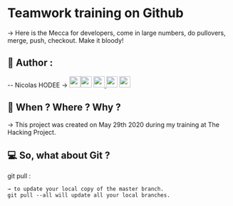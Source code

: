 # Teamwork training on Github

→ Here is the Mecca for developers, come in large numbers, do pullovers, merge, push, checkout. Make it bloody! 

## 👤  Author : 

-- Nicolas HODEE → 
[<img src="http://pngimg.com/uploads/github/github_PNG40.png" width="25" >](https://github.com/nicolashodee)[<img src="https://user-images.githubusercontent.com/59894954/79057092-9281bc00-7c5d-11ea-9392-783b52f9dae4.png" width="25" >](https://www.nicolashodee.com)  [<img src="https://www.crossfitchelles.com/wp-content/uploads/2019/03/linkedin-icon-logo-png-transparent.png" width="25" >  ](https://www.linkedin.com/in/nicolashodee)  [<img src="https://upload.wikimedia.org/wikipedia/commons/4/45/New_Logo_Gmail.svg" width="25" >](contact@nicolashodee.com)   [<img src="https://www.toomed.com/blog/wp-content/uploads/2018/09/new-instagram-logo-png-transparent.png" width="25" > ](https://www.instagram.com/nicolas_hodee_photography) 


## :calendar:  When ? Where ? Why ?

→ This project was created on May 29th 2020 during my training at The Hacking Project.

## :computer:  So, what about Git ?

git pull : 
```
→ to update your local copy of the master branch. 
git pull --all will update all your local branches. 

```